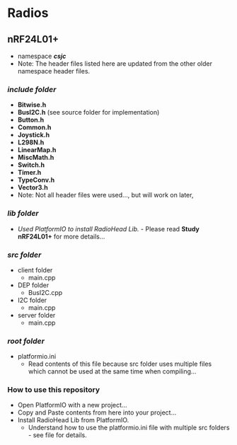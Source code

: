 # Radios

## nRF24L01+

- namespace ***csjc***
- Note: The header files listed here are updated from the other older namespace header files.

### ***include folder***
- **Bitwise.h** 
- **BusI2C.h** (see source folder for implementation)
- **Button.h**
- **Common.h**
- **Joystick.h**   
- **L298N.h** 
- **LinearMap.h**    
- **MiscMath.h** 
- **Switch.h**
- **Timer.h**   
- **TypeConv.h**  
- **Vector3.h**  
- Note: Not all header files were used...,  but will work on later,

### ***lib folder***
-  *Used PlatformIO to install RadioHead Lib.* - Please read **Study nRF24L01+** for more details...

### ***src folder***

- client folder
    - main.cpp
- DEP folder
    - BusI2C.cpp
- I2C folder
    - main.cpp
- server folder
    - main.cpp

### ***root folder***

- platformio.ini
    - Read contents of this file because src folder uses multiple files which cannot be used at the same time when compiling...

### How to use this repository
- Open PlatformIO with a new project...
- Copy and Paste contents from here into your project...
- Install RadioHead Lib from PlatformIO.
    - Understand how to use the platformio.ini file with multiple src folders - see file for details.